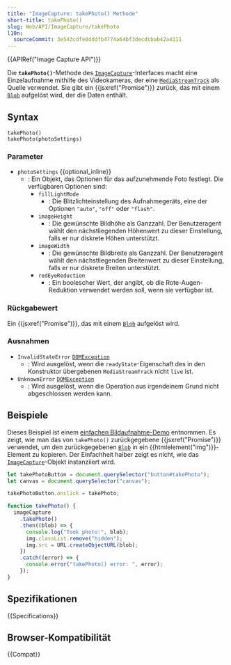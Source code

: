 ```yaml
---
title: "ImageCapture: takePhoto() Methode"
short-title: takePhoto()
slug: Web/API/ImageCapture/takePhoto
l10n:
  sourceCommit: 3e543cdfe8dddfb4774a64bf3decdcbab42a4111
---
```


{{APIRef("Image Capture API")}}

Die **`takePhoto()`**-Methode des [`ImageCapture`](/de/docs/Web/API/ImageCapture)-Interfaces macht eine Einzelaufnahme mithilfe des Videokameras, der eine [`MediaStreamTrack`](/de/docs/Web/API/MediaStreamTrack) als Quelle verwendet. Sie gibt ein {{jsxref("Promise")}} zurück, das mit einem [`Blob`](/de/docs/Web/API/Blob) aufgelöst wird, der die Daten enthält.

## Syntax

```js-nolint
takePhoto()
takePhoto(photoSettings)
```

### Parameter

- `photoSettings` {{optional_inline}}
  - : Ein Objekt, das Optionen für das aufzunehmende Foto festlegt. Die verfügbaren Optionen sind:
    - `fillLightMode`
      - : Die Blitzlichteinstellung des Aufnahmegeräts, eine der Optionen `"auto"`, `"off"` oder `"flash"`.
    - `imageHeight`
      - : Die gewünschte Bildhöhe als Ganzzahl. Der Benutzeragent wählt den nächstliegenden Höhenwert zu dieser Einstellung, falls er nur diskrete Höhen unterstützt.
    - `imageWidth`
      - : Die gewünschte Bildbreite als Ganzzahl. Der Benutzeragent wählt den nächstliegenden Breitenwert zu dieser Einstellung, falls er nur diskrete Breiten unterstützt.
    - `redEyeReduction`
      - : Ein boolescher Wert, der angibt, ob die Rote-Augen-Reduktion verwendet werden soll, wenn sie verfügbar ist.

### Rückgabewert

Ein {{jsxref("Promise")}}, das mit einem [`Blob`](/de/docs/Web/API/Blob) aufgelöst wird.

### Ausnahmen

- `InvalidStateError` [`DOMException`](/de/docs/Web/API/DOMException)
  - : Wird ausgelöst, wenn die `readyState`-Eigenschaft des in den Konstruktor übergebenen `MediaStreamTrack` nicht `live` ist.
- `UnknownError` [`DOMException`](/de/docs/Web/API/DOMException)
  - : Wird ausgelöst, wenn die Operation aus irgendeinem Grund nicht abgeschlossen werden kann.

## Beispiele

Dieses Beispiel ist einem [einfachen Bildaufnahme-Demo](https://simpl.info/imagecapture/) entnommen. Es zeigt, wie man das von `takePhoto()` zurückgegebene {{jsxref("Promise")}} verwendet, um den zurückgegebenen [`Blob`](/de/docs/Web/API/Blob) in ein {{htmlelement("img")}}-Element zu kopieren. Der Einfachheit halber zeigt es nicht, wie das [`ImageCapture`](/de/docs/Web/API/ImageCapture)-Objekt instanziiert wird.

```js
let takePhotoButton = document.querySelector("button#takePhoto");
let canvas = document.querySelector("canvas");

takePhotoButton.onclick = takePhoto;

function takePhoto() {
  imageCapture
    .takePhoto()
    .then((blob) => {
      console.log("Took photo:", blob);
      img.classList.remove("hidden");
      img.src = URL.createObjectURL(blob);
    })
    .catch((error) => {
      console.error("takePhoto() error: ", error);
    });
}
```

## Spezifikationen

{{Specifications}}

## Browser-Kompatibilität

{{Compat}}
